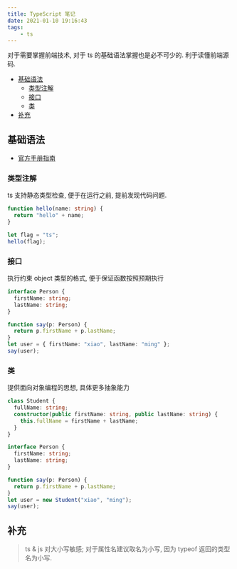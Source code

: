 ```yaml
---
title: TypeScript 笔记
date: 2021-01-10 19:16:43
tags:
    - ts
---
```


对于需要掌握前端技术, 对于 ts 的基础语法掌握也是必不可少的. 利于读懂前端源码.

<!-- more -->

- [基础语法](#基础语法)
  - [类型注解](#类型注解)
  - [接口](#接口)
  - [类](#类)
- [补充](#补充)

## 基础语法

- [官方手册指南](https://www.tslang.cn/docs/handbook/basic-types.html)

### 类型注解

ts 支持静态类型检查, 便于在运行之前, 提前发现代码问题.

```ts
function hello(name: string) {
  return "hello" + name;
}

let flag = "ts";
hello(flag);
```

### 接口

执行约束 object 类型的格式, 便于保证函数按照预期执行

```ts
interface Person {
  firstName: string;
  lastName: string;
}

function say(p: Person) {
  return p.firstName + p.lastName;
}
let user = { firstName: "xiao", lastName: "ming" };
say(user);
```

### 类

提供面向对象编程的思想, 具体更多抽象能力

```ts
class Student {
  fullName: string;
  constructor(public firstName: string, public lastName: string) {
    this.fullName = firstName + lastName;
  }
}

interface Person {
  firstName: string;
  lastName: string;
}

function say(p: Person) {
  return p.firstName + p.lastName;
}
let user = new Student("xiao", "ming");
say(user);
```

## 补充

> ts & js 对大小写敏感; 对于属性名建议取名为小写, 因为 typeof 返回的类型名为小写.
